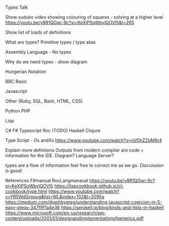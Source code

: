 Types Talk

Show suduko video showing colouring of squares - solving at a higher level
https://youtu.be/y8R1QGwi-9c?si=KeXjPSoWbylQOVl5&t=265

Show list of loads of definitions

What are types?  Primitive types / type alias


Assembly Language - No types

Why do we need types - show diagram

Hungerian Notation

BBC Basic

Javascript

Other (Ruby, SQL, Bash, HTML, CSS)

Python
PHP

Lisp

C#
F# 
Typescript
Roc   (TODO)
Haskell
Clojure


Type Script - Os andXs
https://www.youtube.com/watch?v=nVGhZZbM6r4


Explain more defintions
Outputs from modern complier are code + information for the IDE.  Diagram? Language Server?

types are a flow of information
feel free to correct me as we go.  Discuission is good!


References
F#manual
RocLangmanaual
https://youtu.be/y8R1QGwi-9c?si=KeXjPSoWbylQOVl5
https://lispcookbook.github.io/cl-cookbook/type.html
https://www.youtube.com/watch?v=YR5WdGrpoug&list=WL&index=102&t=2095s
https://medium.com/@ashbygreg/understanding-javascript-coercion-in-5-easy-steps-347f9f1a4e36
https://serokell.io/blog/kinds-and-hkts-in-haskell
https://www.microsoft.com/en-us/research/wp-content/uploads/2001/01/designandimplementationofgenerics.pdf